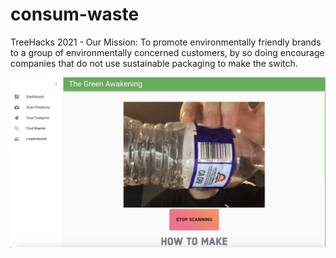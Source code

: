 # consum-waste
TreeHacks 2021 - Our Mission: To promote environmentally friendly brands to a group of environmentally concerned customers, by so doing encourage companies that do not use sustainable packaging to make the switch. 

![Scanning a water bottle](src/screenshots/water.png)

